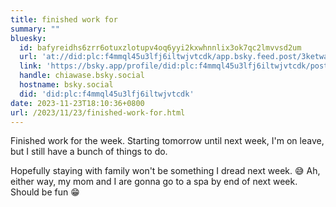 ```yaml
---
title: finished work for
summary: ""
bluesky:
  id: bafyreidhs6zrr6otuxzlotupv4oq6yyi2kxwhnnlix3ok7qc2lmvvsd2um
  url: 'at://did:plc:f4mmql45u3lfj6iltwjvtcdk/app.bsky.feed.post/3ketwa5mter2u'
  link: 'https://bsky.app/profile/did:plc:f4mmql45u3lfj6iltwjvtcdk/post/3ketwa5mter2u'
  handle: chiawase.bsky.social
  hostname: bsky.social
  did: 'did:plc:f4mmql45u3lfj6iltwjvtcdk'
date: 2023-11-23T18:10:36+0800
url: /2023/11/23/finished-work-for.html
---
```


Finished work for the week. Starting tomorrow until next week, I'm on leave, but I still have a bunch of things to do.

Hopefully staying with family won't be something I dread next week. 😅 Ah, either way, my mom and I are gonna go to a spa by end of next week. Should be fun 😁
